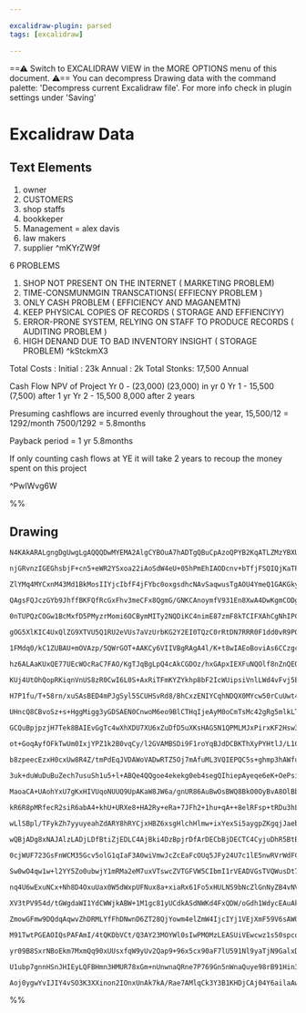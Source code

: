 ```yaml
---

excalidraw-plugin: parsed
tags: [excalidraw]

---
```

==⚠  Switch to EXCALIDRAW VIEW in the MORE OPTIONS menu of this document. ⚠== You can decompress Drawing data with the command palette: 'Decompress current Excalidraw file'. For more info check in plugin settings under 'Saving'


# Excalidraw Data
## Text Elements
1. owner
2. CUSTOMERS
3. shop staffs 
4. bookkeper
5. Management = alex davis
6. law makers
7. supplier
 ^mKYrZW9f

6 PROBLEMS
1. SHOP NOT PRESENT ON THE INTERNET ( MARKETING PROBLEM)
2. TIME-CONSMUNMGIN TRANSCATIONS( EFFIECNY PROBLEM )
3. ONLY CASH PROBLEM ( EFFICIENCY AND MAGANEMTN)
4. KEEP PHYSICAL COPIES OF RECORDS ( STORAGE AND EFFIENCIYY)
5. ERROR-PRONE SYSTEM, RELYING ON 
    STAFF TO PRODUCE RECORDS ( AUDITING PROBLEM )
6. HIGH DENAND DUE TO BAD
    INVENTORY INSIGHT ( STORAGE PROBLEM)
 ^kStckmX3

Total Costs : Initial : 23k
               Annual : 2k
Total Stonks: 17,500 Annual 
               
Cash Flow                   NPV of Project 
Yr 0 - (23,000)            (23,000) in yr 0
Yr 1 - 15,500                (7,500) after 1 yr
Yr 2 - 15,500               8,000 after 2 years

Presuming cashflows are incurred evenly throughout the year,
15,500/12 = 1292/month 
7500/1292 = 5.8months 

Payback period = 1 yr 5.8months

If only counting cash flows at YE it will take 2 years to recoup the 
money spent on this project


















 ^PwIWvg6W

%%
## Drawing
```compressed-json
N4KAkARALgngDgUwgLgAQQQDwMYEMA2AlgCYBOuA7hADTgQBuCpAzoQPYB2KqATLZMzYBXUtiRoIACyhQ4zZAHoFAc0JRJQgEYA6bGwC2CgF7N6hbEcK4OCtptbErHALRY8RMpWdx8Q1TdIEfARcZgRmBShcZQUebTiATho6IIR9BA4oZm4AbXAwUDAiiBJuCH0AaQBNUgAtAHUEgDNkoshYRDKoLChW4sxuZwBGABYABm0ANgBWBNGAdh5JgGZp

njGRvnzIGEGhsbjF+cn5+eWR2YSxoa22iAoSdW4eU+05hPmEhIAODcnv+bTfjFSQIQjKaTPMZjYGQazKYLcGHbCDMKCkNgAawQAGE2Pg2KQygBiIYIMlkvqQTS4bCY5QYoQcYh4glEiTo6zMOC4QKZKkQJqEfD4ADKsEREkEHgFaIx2Pqj0kz1hqPRWIQ4pgkvQ0tKqsZEI44WyaCGqrYPOwal2ZuhqoZwjgAEliKbUDkALqqprkdKu7gcIQi1WE

ZlYMq4MYCxnM43Md1BkMosIIYjcIbfF4jFYbc0oxgsdhcNAvSaqwusTgAOU4YmeQ1GAKGkyG81DzAAIqluum0E0CGFVZphMyAKLBdKZRPB/CqoRwYi4XsZs5jZYJZbnabfb5AlFEDiYwOz1UEulp7gD/BDlHdTC9CRDbSoNgUY2kAA6HDiqBxAFVRQAFQAeQAWTHAAlUVv2WF9mEkS1UDRXAmiaZhUG/EYXxHLFsUQL8OGmF8wOsaI0gyKBUAAXl

QAgsFQJczGYb9JhffBKFQfRcGxFhv3meCFx8QgmG/GNKCAnoymfV931En8XwA4DwKgmCODg5DELgZCojQjCsJwtg8IQAjv2I1BSI4cipyo2j6MwRjcGY1j2M47jeJYjgBOQoSiHkgUmk4KBRUIIxxF4ZE7kCzIADFcH0YVbVQfM7nvKAAEEiGUEt0GCJpegrJgoHMAhMvBHLoEtAU9EyXAwyYAM0CTOcUUJcEwwISSH2kl83w/b9fyU0CIOg2D4K

0nTUPQzCOGw1BcMxfD5PMyzrMomi6OCBymMITy2NQDiKC4nimE87zmF8kTCIFXAhCgNhIPCULwvRIQEDPeqAAkwQhR9kviaZ8gAX2BQpilKCRMXFOl9AADWWAUOnC6ApNVAY0GGWZtGhGYEmmSYeB4OYXmWVUkucZYCamE4c3mMYfhzC5yxRB5iCeNBFm+bR5iGBJJg2EYEh4TNAVVUFwUhUtpki4p4R1GWBHVbFWUJEkKXJJBh1pelYxZfFVY5c

gOG5XlKIC4UxQlZG9XTVU5Q1RU2eVUs7aVzUrbKG2Y2EI0TQzC0rRtDN7RRR0F1dd0vR9P0EEa1BmtDcN0fQXAeG9pliHjGdkzuVM+14RtWx4EZlnXQqi04bg8ZS4pK2LWsOHrM1vg3SnJkF9sUV27tghXftB3elERwzicKOnE8c+KBclz75K1w3MZ5hzFYa8gQ9jya08DzYC98+vW9UqkiRJlQAAFSCQIAIQAGTHMC1Jk0VPpA0/UGrECgLPyCx

1FMdq0/kC1ZUBAU+mOVAzp/5QWrGOT+AAKCy6VIIVBgRAgA4l/K+t8wIAEoBoviAs6CCzgcSANFGBf81YwKoIgcAyC6VqyihxOlAhpD4FjhijFZ0Y4cTViqBgm+d9UC4PUi+QB18+FMKfvwrBqA2EcOdDiLh1YcR8PoZ2BBqD6F3yAtWYRc1kFjlfqfT6VRRQKPStfP8L8uGilQCBGKqBv4kMgp2Wx8DlJ0NQWAtRqB2GcL/ooqoVRhHmSghfSCz

hz6ALAaKUxQE77UEcWOcRaC7FAO/KgTJqBgLpQ4cAkCGDOz/hxGApxIEXFuNQOlf8nZnQEOrOgqJAiwJCJcqgT6zpUGfVQJ2P+PiilgNAqgS+6VOwZKyRAgAan/UCkE+EQLMV0uB2TZnpS8dIu+wjxIUC6n9CAJ8mlYIfi+J+L834fy/j/GZaTgGgPAZAyC0DllgUQcg+pjSL7NOEb+AhRCSEMPIZQ6hQCgJ0IYUwlhDC5H+J4Xww5gjhEaTERI9

KUj4UtOhQopRKiqnVnUS8zR0CwI6L0S+AxRiTFmKYZYkhp8bF2IcWUipsiVnlLWd4vFvj5EBOdEEkJL4wnlMiRfaB2S4kJKSSkhpNzxmZJyXkoZUSiklKSc41xLLqm1PeRslpwj9odK6T0vpnKBn5OGaM2V9zpn/3KfMhhnTPrLI8eynVWyfRBRCmFKE7rYrxUSv7O8PQyrZTKHlAqBYiolXwMGiq904DVSCnVD8ccE6tVIO1Ky+BdllAOZ8o535

H7P1fu/T+58rn/xuSAsBED4mPJgSyl5SCUHSvRd8/BhCxzENIYCqhNDQX0MYcw50rCuUwt4Tq1pIi0niL/Ki7p6KWV+KxQE1RnKCVaOJbogyqByVn0peYml1if4MtVeU9V7jVnrJ8UunlfKzICsguE4V0SxXAQld/KV6DAEzSySs3JDjFUX2VaU7hZ7KmarqakhdeqXwGu6b06s/T/yDIKSMsZHBf1TJmba+5izHUsudes1tYlVS3Xuo9VgXq0Cv

UHncQ8CBvoSz+s+HggMigg3yGDSAEN0CnwoM6eo9BlCTHqIjeAyM0oCmTsMc42gRg5mlkLT4Jdeb7juElG4CRsanBmKMHGqwEiqlZuzVAkw+bY15uMOYnx/iixROLX6VcQ53DluFBWap5S4n1uydApINaUi1nSMOzIVY+egEbE2fJw1RQtlqHUqJ8T6hTG7R2JnbjFHttiOL1tEu2xRIaSQWcA13EtLSIOdp3NhxdG6XI3oUS+nirHfOqa7hhmIB

GCQuBpjpzjH7Tek8BAIEvGgTc4wXhXDU7XU6xZuDfD5uXKsHAG5N1QPMLMJxPirxKF2Hsw3UD71o8UYe45JyUWzi1O409lx7bbKXDcxdWPLDph9I8E8LvFHPNiPeA9VSSYkEBNgUR8B/jYGiDCaBnQcDUFYYHpZliYktb+pHmT0ocCDAQVApYEccAB0D7J90jzyDntQaWYwqlo6EBjxHyPf3fhxKESQqAYoEiOjTtnWTqyn0ma+JoZ8MQACsEDYC

ot+GoqAyfOFkTwUm0IxjYPZ1k2B0vqCy/l2GVAMBSDi9F1roYqBJdDCBKThXyPYHtlJ/L1C3Rdca8ImLng+vkpG+hCb393wVcu6t0wXgGuQh8Q4N+U+gQLoJQ4MoVAeAEJNBZxhU2qAwzYBEIEYgqAECMA4PgGAqB1AFeEFRdQCBfe8moAW53YwFA3A2ppngCh9BBUZ/xUnFeiYO9osRb4dfMiSH0gHjgp9cAwBpHSVABF2Ap9onrzXqB2+d/UJ5

b8zpeecEzxH0cxUw8R4Z/tmPdEqJVDAWoVADwRTZ5Oj7mAfuML3VQIEPQC5s+ghmp3hAWfuTrU4A/3aI+BdC6gN+f/veABQBgBIBwBwB2y2a/2gOGOeIYOmO4CUOxUGOcO2OruWSqO6OsOvA2OuOGO4onAmIRObYJOLuGBlOwO1O7OdOW+zOb4aByOnO3ObAvOQebAguwuM0YuEuUuMu0I8uJuSuvBcu8eGGU+YwOuyUjuhuJBZO9Bsi5ufBdE+U

3uk+duWuDuBuZech7usuSh1u5+l+ABQe4QQgoe4ekekg0eb4segQIhiepAyeqe6eK+OePsiEd0D+heF+xepeMhzeVeLete9eM0gI0IzeQsG0M+9ePegeA+Q+mII+TAY+Vetu0+2gHe0RABi+r4GeWed+mQYY5hW+VhFAsee+B+VEx+wOUQ2IBhvIV+bAN+QuTonhT+nAL+yEiAmQORn+GEcAP+wuYBoBwxQxoxXAPqwUz03q9WQUcUCUmexWxQaU

MaoaCA+UAohYxU7gKxHIVUqoNUUQ9UpAKaW8JW6a/gnUR86AuBwOsBWQ8BkO0OyBvA8OlBbOZBzxPAOB0BwO+BhOZoChZOHxFBGG9B1BCETOLOchv6jBPOfObBv+nBWu3BghHuwhAhyuquIhqR4hHAYueumhMh0JZuMhluyhNumuEhGhTuRJ9BOhnu5JdR/ugewephhRm+UeO+ceCeSeaYThGQLhkgueHhBeRepAJeHA0hTeleE+gRs+DeXk0pLe

kR6R8pMRfecR2siR6abA4+khU+URXe8+HA2Ry+eRa+7JFh2+1hu+qA++8elRFsp+tRDu3hLA2ejRt+LRop34z+r+XRVEH+6gX+/RCJgxIxEZYxYxN0d0D0T0VG2epAb0L2DGP0ks/0rGwMoMXc+cEAF8AAimBEMIIAAPoxRgRGAJBsAID/hwD0AVAWBARiadASCEDcTKCawojSbFzaBrA0wjDfCbBrBCwfBkx7BDBwQ3C/AHAtg0y/CTaQDGbOxz

wLlSBpl/TFykZh7yyuyeahZdARY8hRYCjxHBZ6xsgHlchHlmw+ixYexSi5aygpZKgqjJaebZaeyPkGhuFFZmgBxlawDByVaMjVaRx1ZRQxwnEDYlBJyRhDA9aZx9bxynEZZDb5yNhbj7CTD8ydx3B1yVxoDTBbb4VLZ1jhSG6ZiCzybSFdw7a9x7Y0bDijjECjw2TnbziLjXboXzxXBjBmYDm4UfZhgbzIXQWfZ7YHauzLhCDugQBdGOBh7mzBBx

wQBjADg8xNAJAlzLADjLDfBtiZjEDLC4AjBki4DzBpjrDfArDECbBjDECTC4CyjuDhR5BtBgCrweXbCehZmcY5llAABSMUIwmgkyuAqCoozZEmqMXZgwPw2gyw0uswg5rGPMfMW2Gm+M2gLYhuAlPAWYJMpMLML5doYs65zwq5rmSIu5Go+5Egfm6sJ52sZ5dV6AnIxs15/It5IoH5D5MoNVCoJVvAA17s2oOW/V+WP5SFW2pW1ogFFWDoIFEctW

0cjWUF723GsFnWCM35Gcv5olG1qIaF3A0wiVmwJcZcEaFcOUq5JFy24U7c1lE5nwRVrWdFCAs8jFQ8zFrFZ2b2HFM8N2PFYwe44wGwL2IlLWH2O8X2V4P2ga3UEgEBVxEAAUHqUxpY7m0UUAcx/qf5CNGUWUFUYaGxka2xRNXQexKIBxSaDUzWKFkAbUFxWaKNMZ5G8ZL0SZh2a8X05VZoAMvlRQXGJQuZ0wHAbAVQkwxA+AMUUVXQMVdw0mNwAk

Sw0wO4qw1w+l2YY5Zo0ubwjY1mRMa2eM7uxVTswcZVTGFVW5CIbmI1rVEADVGsTVQWusDt7VkWN59Wd5Y1n5E1ucz55tLsb5GovVuoX5k1fghW01/5c1GmzmxQVWy1aAUc9WkF9N0FbWHWKcIwCF+1UNg2e2xwSVBwr1U2113AzMeF02NYZFq4mYRtywE5HYPcH1DFXNTFI8p248/Wh1V2s8t264Vwe4Hw+MEN/128u8cNN43NKMiN6AyN89qNEx

nq4U6wExuNCx+Nh8D4OxuUax0W5dWxpUFNux8a+xiaRx61Fo5xHULNS9bNcZlGnNyZB4vNVt/NmZ7G2ZrWuZ8wJZY4l81Y18kEOIxAkg6UxAAV/O3wQEIwOIMAOIsMctEgQQRAcgnZitGYJw2VhuPM/M0wS8S8IwOtvA1l6RE5m4ws+lJwO4RmQ1plCVTMfMcwgsE2SwltjmaAJc6RSwpl8m64LYa2Vdss25dtIdys3mas/mmDR2zVbtUjhsV5ps

XV3tPV954d/tGWgdaWI1YdCWWjkABW+1M1gc81yUCdkASdNWKd4FxQDW/oGdh1WdycEAuAkwedSFXG7Q4mzw2wHGucx1Zo+MmtxwgsC2M2hFZdkAd1ddHMMwC8vMW23cu2+cX1dwx2LF3dWQE9l2nFA9PFlDswLY49vdZ4MNElA8gtBQ/lEgMUzgQSY4JZkEkgRg/OyC1SkwmgFA+g6U3wx4v2vjqDIohAGDUmVcz4Q97cqVXwiwY9KISU42CV+D

ZmowGFmw9DQdqAqwvZhDRMLYfFhDNwnD6ZT28QjYowm4elZmW4IjcIYj1VEjXmF59V6sAWQ88jzF7th5Kjh9kAQo6jvtfVSWAdnmqWy56Wis75GjBjILxQxjMdrUZj8dwFToydHodj/z6duT4MW1Kc8wnjCY3A3j0AQzvA/jdsQTyU7c9MeYdm1dFd3DglMTNdpFjc4Ug5NwRM+MhmtFrdn1Hd31XdY8OTZTKI/dQNd2cwG4xTdzEA68OLa8FT32

M91TwtPGEAOIQsPAFAmI/4tQKDbVCt/Q3AY23MOYWl0sIwPMOMzLEASUiVEwcwz1s50spco5ZtJm+wJzG5lVDzaA7mmWzzBsvmbzsj1InzGc3zyjx53VlsQLmjcLULDsQ1kLHmodMLXsu1vsRL29xQs15WFjqL4cNjGLq1jjirMF7WrjuA3whL7FKYVL+lxwjYRtETBF0+7bbLK2S8iV0w8mW4LdqT3A6TR2P12TDbeTgN3FUreDO43rb9r2YrdG

yr09B8SxrNBoEkm7MxmQq90xUUsxfqW9yUv2Qap9+96x5cx90aF7lU591Nl9yaTjN9GalxD9pGsZFGGNiZr9dG79XDGZbGYAQM4A4FbjcAcA4o12xL+Q0AoI6QoaVtwIDAIkFAl8kbIWijvmaEuHLQKH9hUWzo3Q+g4oe52HjtYbfQEAhHlExHaQGHrtXzFHHtnVh9NHvJmQ9H+gMUPt8WWbcHtHXHJHZHKbWz6WHHDhdHInbs+jAnxQQnUA3HkE

U1ubp7gnnHSnJHIEyLQFBHmn3HMUR78xGm+nUnwnaQRne7P769Gn5nWnaQuye98rB91Hin3H0HpAGUDhb4oIuAL7dnRHJHY4zI6UPnFAfnuZvIGIVAKHzA2AGIIoyDpYmYCVE51wE5iV5wqVcXCX+I+AVQJ1WMGwG4qmfFS8yucHRgRk+gsHeFBAb0SI6RQ9gstzxwYT3w1TknQXaQKne1SFEAus1HDIJA+7y7Vj6a55Ibwtl8+IuZxIWri3CQHC

Aoj0ygwYvIJIY4vSO3K3XXinon2IOnxUnAk7kA/Rae7AMlqCk3Y3B1KHDjCAj04Y6ailaAwtGQuAmgwQaTgrdw2A6DI7f3xQVkiH1GwPjNd09GQPb0XXdg7BWQooVkcAYEupCAIXX3P3a7CA4AATgowo4QxLoHQMQAA=
```
%%